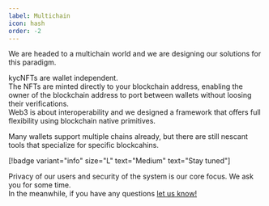 ```yaml
---
label: Multichain
icon: hash
order: -2
---
```


We are headed to a multichain world and we are designing our solutions for this paradigm. 

kycNFTs are wallet independent. <br>
The NFTs are minted directly to your blockchain address, enabling the owner of the blockchain address to port between wallets without loosing their verifications. <br>
Web3 is about interoperability and we designed a framework that offers full flexibility using blockchain native primitives. 

Many wallets support multiple chains already, but there are still nescant tools that specialize for specific blockcahins. 

[!badge  variant="info" size="L" text="Medium" text="Stay tuned"] 

Privacy of our users and security of the system is our core focus. We ask you for some time. <br>
In the meanwhile, if you have any questions [let us know!](/support)